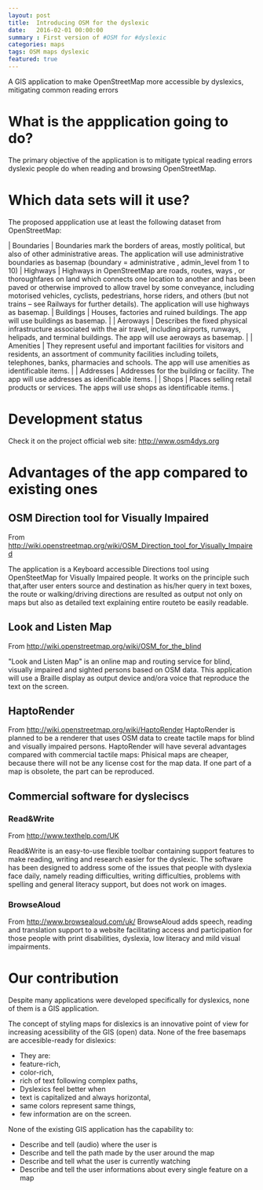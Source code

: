 ```yaml
---
layout: post
title:  Introducing OSM for the dyslexic
date:   2016-02-01 00:00:00
summary : First version of #OSM for #dyslexic
categories: maps
tags: OSM maps dyslexic
featured: true
---
```


A GIS application to make OpenStreetMap more accessible by dyslexics, mitigating common reading errors

# What is the appplication going to do?
The primary objective of the application is to mitigate typical reading errors dyslexic people do when reading and browsing OpenStreetMap.

# Which data sets will it use?
The proposed appplication use at least the following dataset from OpenStreetMap:

| Boundaries | Boundaries mark the borders of areas, mostly political, but also of other administrative areas. The application will use administrative boundaries as basemap (boundary = administrative , admin_level from 1 to 10)
| Highways   | Highways in OpenStreetMap are roads, routes, ways , or thoroughfares on land which connects one location to another and has been paved or otherwise improved to allow travel by some conveyance, including motorised vehicles, cyclists, pedestrians, horse riders, and others (but not trains – see Railways for further details). The application will use highways as basemap.
| Buildings  | Houses, factories and ruined buildings. The app will use buildings as basemap. |
| Aeroways   | Describes the fixed physical infrastructure associated with the air travel, including airports, runways, helipads, and terminal buildings. The app will use aeroways as basemap. |
| Amenities  | They represent useful and important facilities for visitors and residents, an assortment of community facilities including toilets, telephones, banks, pharmacies and schools. The app will use amenities as identificable items. |
| Addresses  | Addresses for the building or facility. The app will use addresses as idenificable items. |
| Shops      | Places selling retail products or services. The apps will use shops as identificable items. |


# Development status
Check it on the project official web site:
<http://www.osm4dys.org>


# Advantages of the app compared to existing ones

## OSM Direction tool for Visually Impaired
From <http://wiki.openstreetmap.org/wiki/OSM_Direction_tool_for_Visually_Impaired>

The application is a Keyboard accessible Directions tool using OpenSteetMap for Visually
Impaired people. It works on the principle such that,after user enters source and
destination as his/her query in text boxes, the route or walking/driving directions are
resulted as output not only on maps but also as detailed text explaining entire routeto be
easily readable.

## Look and Listen Map
From <http://wiki.openstreetmap.org/wiki/OSM_for_the_blind>

"Look and Listen Map" is an online map and routing service for blind, visually impaired
and sighted persons based on OSM data. This application will use a Braille display as
output device and/ora voice that reproduce the text on the screen.

## HaptoRender
From <http://wiki.openstreetmap.org/wiki/HaptoRender>
HaptoRender is planned to be a renderer that uses OSM data to create tactile maps for
blind and visually impaired persons.
HaptoRender will have several advantages compared with commercial tactile maps:
Phisical maps are cheaper, because there will not be any license cost for the map data.
If one part of a map is obsolete, the part can be reproduced.

## Commercial software for dysleciscs

### Read&Write 
From <http://www.texthelp.com/UK>

Read&Write is an easy-to-use flexible toolbar containing support features to make
reading, writing and research easier for the dyslexic. The software has been designed to
address some of the issues that people with dyslexia face daily, namely reading
difficulties, writing difficulties, problems with spelling and general literacy support, but
does not work on images.

### BrowseAloud
From <http://www.browsealoud.com/uk/>
BrowseAloud adds speech, reading and translation support to a website facilitating
access and participation for those people with print disabilities, dyslexia, low literacy and
mild visual impairments.

# Our contribution
Despite many applications were developed specifically for dyslexics, none of them is a
GIS application.

The concept of styling maps for dislexics is an innovative point of view for increasing
acessibility of the GIS (open) data. None of the free basemaps are accesible-ready for
dislexics:
- They are:
- feature-rich,
- color-rich,
- rich of text following complex paths,
- Dyslexics feel better when
- text is capitalized and always horizontal,
- same colors represent same things,
- few information are on the screen.

None of the existing GIS application has the capability to:
- Describe and tell (audio) where the user is
- Describe and tell the path made by the user around the map
- Describe and tell what the user is currently watching
- Describe and tell the user informations about every single feature on a map